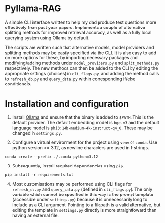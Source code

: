 # Pyllama-RAG

A simple CLI interface written to help my dad produce test questions more effectively from past year papers. Implements a couple of alternative splitting methods for improved retrieval accuracy, as well as a fully local querying system using Ollama by default.

The scripts are written such that alternative models, model providers and splitting methods may be easily specified via the CLI. It is also easy to add on more options for these, by importing necessary packages and modifying/adding methods under `model_providers.py` and `split_methods.py` respectively. The new methods can then be added to the CLI by editing the appropriate settings (choices) in `cli_flags.py`, and adding the method calls to `refresh_db.py` and `query_data.py` within corresponding if/else conditionals.

# Installation and configuration

1. Install [Ollama](https://ollama.com/) and ensure that the binary is added to `$PATH`. This is the default provider. The default embedding model is `bge-m3` and the default language model is `phi3:14b-medium-4k-instruct-q4_0`. These may be changed in `settings.py`.

2. Configure a virtual environment for the project using `venv` or `conda`. Use python version >= 3.12, as newline characters are used in f-strings.

```console
conda create --prefix ./.conda python=3.12
```

3. Subsequently, install required dependencies using `pip`.

```console
pip install -r requirements.txt
```

4. Most customisations may be performed using CLI flags for `refresh_db.py` and `query_data.py` (defined in `cli_flags.py`). The only variable which cannot be specified in this way is the prompt template (accessible under `settings.py`) because it is unnecessarily long to include as a CLI argument. Pointing to a filepath is a valid alternative, but editing the template in `settings.py` directly is more straightfoward than having an external file.
